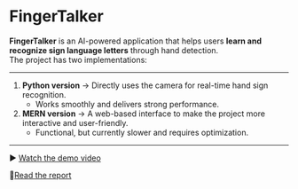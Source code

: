 # FingerTalker

**FingerTalker** is an AI-powered application that helps users **learn and recognize sign language letters** through hand detection.  
The project has two implementations:  

---

1. **Python version** → Directly uses the camera for real-time hand sign recognition.  
   - Works smoothly and delivers strong performance.  
2. **MERN version** → A web-based interface to make the project more interactive and user-friendly.  
   - Functional, but currently slower and requires optimization.  

---

▶️ [Watch the demo video](https://drive.google.com/file/d/1wJ5ZnltoTPqYAb9H9GaGZCDeIPRqPMqL/view?usp=drive_link)

📖[Read the report](https://drive.google.com/file/d/10KBsJewJ-IDwT56mII2og_S4QaMbtvfw/view?usp=drive_link)


